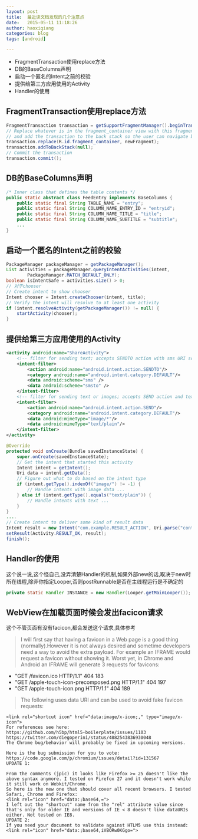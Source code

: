 ```yaml
---
layout: post
title:  最近读文档发现的几个注意点
date:   2015-05-11 11:18:26
author: haoxiqiang
categories: blog
tags: [android]

---
```

* FragmentTransaction使用replace方法
* DB的BaseColumns声明
* 启动一个匿名的Intent之前的校验
* 提供给第三方应用使用的Activity
* Handler的使用

<!-- more -->

## FragmentTransaction使用replace方法

``` java
FragmentTransaction transaction = getSupportFragmentManager().beginTransaction();
// Replace whatever is in the fragment_container view with this fragment,
// and add the transaction to the back stack so the user can navigate back
transaction.replace(R.id.fragment_container, newFragment);
transaction.addToBackStack(null);
// Commit the transaction
transaction.commit();
```

## DB的BaseColumns声明

``` java
/* Inner class that defines the table contents */
public static abstract class FeedEntry implements BaseColumns {
    public static final String TABLE_NAME = "entry";
    public static final String COLUMN_NAME_ENTRY_ID = "entryid";
    public static final String COLUMN_NAME_TITLE = "title";
    public static final String COLUMN_NAME_SUBTITLE = "subtitle";
    ...
}
```

## 启动一个匿名的Intent之前的校验

``` java
PackageManager packageManager = getPackageManager();
List activities = packageManager.queryIntentActivities(intent,
        PackageManager.MATCH_DEFAULT_ONLY);
boolean isIntentSafe = activities.size() > 0;
// 对于chooser
// Create intent to show chooser
Intent chooser = Intent.createChooser(intent, title);
// Verify the intent will resolve to at least one activity
if (intent.resolveActivity(getPackageManager()) != null) {
    startActivity(chooser);
}
```

## 提供给第三方应用使用的Activity

``` xml
<activity android:name="ShareActivity">
    <!-- filter for sending text; accepts SENDTO action with sms URI schemes -->
    <intent-filter>
        <action android:name="android.intent.action.SENDTO"/>
        <category android:name="android.intent.category.DEFAULT"/>
        <data android:scheme="sms" />
        <data android:scheme="smsto" />
    </intent-filter>
    <!-- filter for sending text or images; accepts SEND action and text or image data -->
    <intent-filter>
        <action android:name="android.intent.action.SEND"/>
        <category android:name="android.intent.category.DEFAULT"/>
        <data android:mimeType="image/*"/>
        <data android:mimeType="text/plain"/>
    </intent-filter>
</activity>
```

``` java
@Override
protected void onCreate(Bundle savedInstanceState) {
    super.onCreate(savedInstanceState);
    // Get the intent that started this activity
    Intent intent = getIntent();
    Uri data = intent.getData();
    // Figure out what to do based on the intent type
    if (intent.getType().indexOf("image/") != -1) {
        // Handle intents with image data ...
    } else if (intent.getType().equals("text/plain")) {
        // Handle intents with text ...
    }
}
....
// Create intent to deliver some kind of result data
Intent result = new Intent("com.example.RESULT_ACTION", Uri.parse("content://result_uri");
setResult(Activity.RESULT_OK, result);
finish();
```

## Handler的使用

这个说一说,这个怪自己,没弄清楚Handler的机制,如果外部new的话,取决于new时所在线程,除非你指定Looper,否则postRunnable是否在主线程运行是不确定的
``` java
private static Handler INSTANCE = new Handler(Looper.getMainLooper());
```

## WebView在加载页面时候会发出facicon请求

这个不管页面有没有facicon,都会发送这个请求,具体参考

>  I will first say that having a favicon in a Web page is a good thing (normally).However it is not always desired and sometime developers need a way to avoid the extra payload. For example an IFRAME would request a favicon without showing it. Worst yet, in Chrome and Android an IFRAME will generate 3 requests for favicons:

* "GET /favicon.ico HTTP/1.1" 404 183
* "GET /apple-touch-icon-precomposed.png HTTP/1.1" 404 197
* "GET /apple-touch-icon.png HTTP/1.1" 404 189

> The following uses data URI and can be used to avoid fake favicon requests:
 
	<link rel="shortcut icon" href="data:image/x-icon;," type="image/x-icon"> 
	For references see here:
	https://github.com/h5bp/html5-boilerplate/issues/1103
	https://twitter.com/diegoperini/status/4882543836930048
	The Chrome bug/behavior will probably be fixed in upcoming versions.

	Here is the bug submission for you to vote:
	https://code.google.com/p/chromium/issues/detail?id=131567
	UPDATE 1:

	From the comments (jpic) it looks like Firefox >= 25 doesn't like the above syntax anymore. I tested on Firefox 27 and it doesn't work while it still work on Webkit/Chrome.
	So here is the new one that should cover all recent browsers. I tested Safari, Chrome and Firefox:
	<link rel="icon" href="data:;base64,=">
	I left out the "shortcut" name from the "rel" attribute value since that's only for older IE and versions of IE < 8 doesn't like dataURIs either. Not tested on IE8.
	UPDATE 2:
	If you need your document to validate against HTLM5 use this instead:
	<link rel="icon" href="data:;base64,iVBORw0KGgo=">